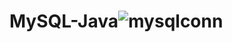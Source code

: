 # MySQL-Java![mysqlconn](https://user-images.githubusercontent.com/71281629/170815160-4b957a1c-03de-489c-a823-c5d29333f69f.png)

